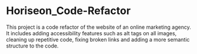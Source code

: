 # Horiseon_Code-Refactor
This project is a code refactor of the website of an online marketing agency. It includes adding accessibility features such as alt tags on all images, cleaning up repetitive code, fixing broken links and adding a more semantic structure to the code.

